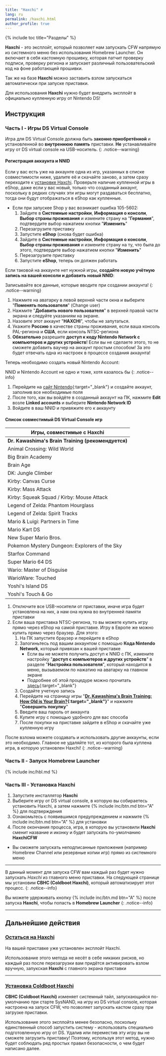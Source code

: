```yaml
---
title: "Haxchi" #
lang: ru
permalink: /haxchi.html
author_profile: true
---
```


{% include toc title="Разделы" %}

**Haxchi** - это эксплойт, который позволяет нам запускать CFW напрямую из системного меню без использования Homebrew Launcher. Он включает в себя кастомную прошивку, которая патчит проверку подписи, проверку региона и запускает различный пользовательский код на фоне работающей прошивки.

Так же на базе **Haxchi** можно заставить взлом запускаться автоматически при запуске приставки. 

Для использования **Haxchi** нужно будет внедрить эксплойт в официально купленную игру от Nintendo DS! 

## Инструкция

### Часть I - Игры DS Virtual Console

Игра для DS Virtual Console должна быть **законно приобретённой** и установленной во **внутреннюю память** приставки. **Не** устанавливайте игру от DS virtual console на USB-носитель. 
{: .notice--warning}

#### Регистрация аккаунта и NNID 

Если у вас есть уже на аккаунте одна из игр, указанных в списке совместимости ниже, удалите её и скачайте заново, а затем сразу переходите к [установке Haxchi](#часть-ii---установка-haxchi). Проверьте наличие купленной игры в eShop, даже если у вас новый, только что созданный аккаунт, поскольку в редких случаях эти игры могут раздаваться бесплатно, тогда они будут отображаться в eShop как купленные.

+ Если при запускеe Shop у вас возникает ошибка 105-5602:
   1. Зайдите в **Системные настройки**, **Информация о консоли**, **Выбор страны проживания** и измените страну на "**Германия**", подтвердите выбор нажатием кнопки "**Изменить**"
   1. Перезагрузите приставку 
   1. Запустите **eShop** (снова будет ошибка)
   1. Зайдите в **Системные настройки**, **Информация о консоли**, **Выбор страны проживания** и измените страну на ту, что была до этого, подтвердите выбор нажатием кнопки "**Изменить**"
   1. Перезагрузите приставку 
   1. Запустите **eShop**, теперь он должен работать

Если таковой на аккаунте нет нужной игры, **создайте новую учётную запись на вашей консоли и добавить новый NNID**:

Записывайте все данные, которые вводите при создании аккаунта!
{: .notice--warning}

1. Нажмите на аватарку в левой верхней части окна и выберите "**Поменять пользователя**" (Change user)
1. Нажмите "**Добавить нового пользователя**" в верхней правой части экрана и следуйте указаниям на экране. 
1. Назовите этот аккаунт "**HAXCHI**", чтобы не запутаться. 
1. Укажите **Россию** в качестве страны проживания, если ваша консоль PAL-региона и **США**, если консоль NTSC-региона 
1. **Обязательно** разрешите **доступ к коду Nintendo Network с компьютеров и других устройств**! Если вы не сделаете этого, то не сможете добавить ваучер на аккаунт простым способом! За это будет отвечать одна из настроек в процессе создания аккаунта!

Теперь необходимо создать новый Nintendo Account: 

NNID и Nintendo Account не одно и тоже, хотя казалось бы
{: .notice--info}

1. Перейдите на [сайт Nintendo](https://accounts.nintendo.com/authorize_age_gate?redirect_after=5&redirect_uri=https%3A%2F%2Faccounts.nintendo.com%2F){:target="_blank"} и создайте аккаунт, заполнив все необходимые поля
1. После того, как вы войдёте в созданный аккаунт на ПК, нажмите **Edit** возле **Linked accounts** и выберите **Nintendo Network ID**
1. Войдите в ваш NNID и привяжите его к аккаунту

#### Список совместимый DS Virtual Console игр

| Игры, совместимые с Haxchi|
| ------------- |
| **Dr. Kawashima's Brain Training (рекомендуется)**|
| Animal Crossing: Wild World |
| Big Brain Academy |
| Brain Age |
| DK: Jungle Climber |
| Kirby: Canvas Curse |
| Kirby: Mass Attack|
| Kirby: Squeak Squad / Kirby: Mouse Attack |
| Legend of Zelda: Phantom Hourglass |
| Legend of Zelda: Spirit Tracks |
| Mario & Luigi: Partners in Time |
| Mario Kart DS |
| New Super Mario Bros. |
| Pokemon Mystery Dungeon: Explorers of the Sky |
| Starfox Command |
| Super Mario 64 DS |
| Wario: Master of Disguise |
| WarioWare: Touched |
| Yoshi's Island DS |
| Yoshi's Touch & Go |

1. Отключите все USB-носители от приставки, иначе игра будет установлена на них, а нам она нужна во внутренней памяти приставки
1. Если ваша приставка NTSC-региона, то вы можете купить игру прямо через eShop на самой приставке. Игру в Европе же можно купить прямо через браузер. Для этого:
   1. На ПК запустите браузер и перейдите в eShop
   2. Залогиньтесь под вашим аккаунтом с помощью **Кода Nintendo Network**, который привязан к вашей приставке 
      * Если вы не можете получить доступ к NNID с ПК, измените настройку "**доступ с компьютеров и других устройств**" в разделе "**Настройка пользователя**", который находится в меню, вызываемом по нажатию на аватарку на главном экране
      * Подробнее об этой процедуре можно прочитать [здесь](https://www.nintendo.ru/-/Nintendo-2DS-Nintendo-3DS/-/Nintendo-eShop/-Nintendo-eShop--1626660.html){:target="_blank"}
   1. Создайте учетную запись
   2. Перейдите на страницу игры "**[Dr. Kawashima's Brain Training: How Old is Your Brain?](https://www.nintendo.ru/-/Nintendo-DS/Dr-Kawashima-s-Brain-Training-How-Old-is-Your-Brain--270627.html){:target="_blank"}**" и нажмите "**Совершить покупку**"
   3. Введите ваш пароль от аккаунта
   4. Купите игру с помощью удобного для вас способа 
   5. После покупки на приставке зайдите в eShop и скачайте уже купленную игру

После взлома можете создавать и использовать другие аккаунты, если это необходимо. Главное не удаляйте тот, из которого была куплена игра, в которую установлен Haxchi!
{: .notice--warning}

### Часть II - Запуск Homebrew Launcher

{% include inc/hbl.md %}

### Часть III - Установка Haxchi

1. Запустите инсталлятор **Haxchi**
1. Выберите игру от DS virtual console, в которую вы собираетесь установить Haxchi, а затем нажмите {% include inc/btn.md btn="A" %} для подтверждения
1. Ознакомьтесь с появившимся предупреждением и нажмите {% include inc/btn.md btn="A" %} для установки
1. После окончания процесса, игра, в которую вы установили **Haxchi** сменит название и иконку и будет запускать по-умолчанию **HaxchiCFW**
  + Вы сможете запускать неподписанные приложения (например Homebrew Channel или резервные копии игр) прямо из системного меню

___

В данный момент для запуска CFW вам каждый раз будет нужно запускать *Haxchi* из главного меню приставки. На следующей странице мы установим **CBHC (Coldboot Haxchi)**, который автоматизирует этот процесс.
{: .notice--info}

Вы можете удерживать кнопку {% include inc/btn.md btn="A" %} после запуска **Haxchi**, чтобы попасть в **Homebrew Launcher**
{: .notice--info}

___

## Дальнейшие действия

### [Остаться на Haxchi](homebrew-launcher-channel)

На вашей приставке уже установлен эксплойт Haxchi.

Использование этого метода не несёт в себе никаких рисков, но каждый раз после перезагрузки вам придётся активировать взлом вручную, запукская **Haxchi** с главного экрана приставки

___

### [Установка Coldboot Haxchi](coldboot-haxchi)

**CBHC (Coldboot Haxchi)** изменяет системный тайл, запускающийся по-умолчанию при старте SysNAND, на игру из DS virtual console, которая настроена на запуск CFW, что позволяет запускать кастом сразу при загрузке приставки.

Использование этого эксплойта менее безопасно, поскольку единственный способ запустить систему - использовать специально подготовленную игру от DS. Удалив или переместив эту игру вы не сможете загрузить приставку! Поэтому, используя этот метод, нужно будет соблюдать ряд простых правил безопасности, о чем будет написано далее.